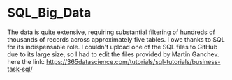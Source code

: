 # SQL_Big_Data

The data is quite extensive, requiring substantial filtering of hundreds of thousands of records across approximately five tables. 
I owe thanks to SQL for its indispensable role. I couldn't upload one of the SQL files to GitHub due to its large size, so I had to edit the files provided by Martin Ganchev. 
here the link: https://365datascience.com/tutorials/sql-tutorials/business-task-sql/

